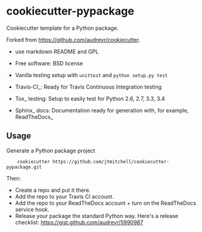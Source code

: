 # cookiecutter-pypackage

Cookiecutter template for a Python package. 

Forked from https://github.com/audreyr/cookiecutter.
* use markdown README and GPL

* Free software: BSD license
* Vanilla testing setup with `unittest` and `python setup.py test`
* Travis-CI_: Ready for Travis Continuous Integration testing
* Tox_ testing: Setup to easily test for Python 2.6, 2.7, 3.3, 3.4
* Sphinx_ docs: Documentation ready for generation with, for example, ReadTheDocs_

## Usage

Generate a Python package project

```
    cookiecutter https://github.com/jtmitchell/cookiecutter-pypackage.git
```

Then:

* Create a repo and put it there.
* Add the repo to your Travis CI account.
* Add the repo to your ReadTheDocs account + turn on the ReadTheDocs service hook.
* Release your package the standard Python way. Here's a release checklist: 
  https://gist.github.com/audreyr/5990987
